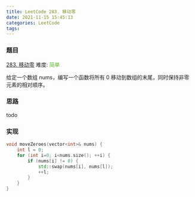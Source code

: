 ```yaml
---
title: LeetCode 283. 移动零
date: 2021-11-15 15:45:13
categories: LeetCode
tags:
---
```


### 题目
[283. 移动零](https://leetcode-cn.com/problems/move-zeroes/)
难度: <span style="color: rgba(90, 183, 38, 1);">简单</span>

给定一个数组 nums，编写一个函数将所有 0 移动到数组的末尾，同时保持非零元素的相对顺序。

<!-- more -->

### 思路
todo

### 实现
``` cpp
void moveZeroes(vector<int>& nums) {
    int l = 0;
    for (int i=0; i<nums.size(); ++i) {
        if (nums[i] != 0) {
            std::swap(nums[i], nums[l]);
            ++l;
        }
    }
}
```
